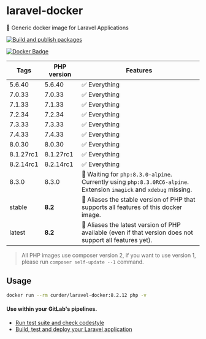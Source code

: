 # laravel-docker

🐳 Generic docker image for Laravel Applications

[![Build and publish packages](https://github.com/curder/laravel-docker/actions/workflows/packages.yml/badge.svg?branch=master)](https://github.com/curder/laravel-docker/actions/workflows/packages.yml)

[![Docker Badge](https://img.shields.io/docker/pulls/curder/laravel-docker)](https://hub.docker.com/r/curder/laravel-docker/)

| Tags      | PHP version | Features                                                                                                            |
|-----------|-------------|---------------------------------------------------------------------------------------------------------------------|
| 5.6.40    | 5.6.40      | ✅ Everything                                                                                                        |
| 7.0.33    | 7.0.33      | ✅ Everything                                                                                                        |
| 7.1.33    | 7.1.33      | ✅ Everything                                                                                                        |
| 7.2.34    | 7.2.34      | ✅ Everything                                                                                                        |
| 7.3.33    | 7.3.33      | ✅ Everything                                                                                                        |
| 7.4.33    | 7.4.33      | ✅ Everything                                                                                                        |
| 8.0.30    | 8.0.30      | ✅ Everything                                                                                                        |
| 8.1.27rc1 | 8.1.27rc1   | ✅ Everything                                                                                                        |
| 8.2.14rc1 | 8.2.14rc1   | ✅ Everything                                                                                                        |
| 8.3.0     | 8.3.0       | 🚧 Waiting for `php:8.3.0-alpine`. Currently using `php:8.3.0RC6-alpine`. Extension `imagick` and `xdebug` missing. |
| stable    | **8.2**     | 🔗 Aliases the stable version of PHP that supports all features of this docker image.                               |
| latest    | **8.2**     | 🔗 Aliases the latest version of PHP available (even if that version does not support all features yet).            |                            

> All PHP images use composer version 2, if you want to use version 1, please run `composer self-update --1` command.

## Usage

```bash
docker run --rm curder/laravel-docker:8.2.12 php -v
```

#### Use within your GitLab's pipelines.

* [Run test suite and check codestyle](http://lorisleiva.com/using-gitlabs-pipeline-with-laravel/)
* [Build, test and deploy your Laravel application](http://lorisleiva.com/laravel-deployment-using-gitlab-pipelines/)
